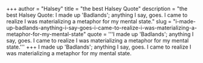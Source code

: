 +++
author = "Halsey"
title = "the best Halsey Quote"
description = "the best Halsey Quote: I made up 'Badlands'; anything I say, goes. I came to realize I was materializing a metaphor for my mental state."
slug = "i-made-up-badlands-anything-i-say-goes-i-came-to-realize-i-was-materializing-a-metaphor-for-my-mental-state"
quote = '''I made up 'Badlands'; anything I say, goes. I came to realize I was materializing a metaphor for my mental state.'''
+++
I made up 'Badlands'; anything I say, goes. I came to realize I was materializing a metaphor for my mental state.
